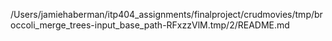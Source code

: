 /Users/jamiehaberman/itp404_assignments/finalproject/crudmovies/tmp/broccoli_merge_trees-input_base_path-RFxzzVlM.tmp/2/README.md